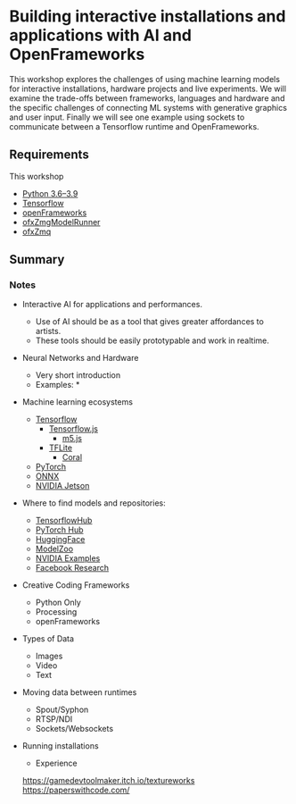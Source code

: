 # Building interactive installations and applications with AI and OpenFrameworks

This workshop explores the challenges of using machine learning models for interactive installations, hardware projects and live experiments. We will examine the trade-offs between frameworks, languages and hardware and the specific challenges of connecting ML systems with generative graphics and user input. Finally we will see one example using sockets to communicate between a Tensorflow runtime and OpenFrameworks.

## Requirements

This workshop 

* [Python 3.6–3.9](https://docs.python-guide.org/starting/installation/)
* [Tensorflow](https://www.tensorflow.org/install)
* [openFrameworks](https://openframeworks.cc/)
* [ofxZmgModelRunner](https://github.com/meredityman/ofxZmqModelRunner)
* [ofxZmq](https://github.com/meredityman/ofxZmq)

## Summary


### Notes


* Interactive AI for applications and performances.
    * Use of AI should be as a tool that gives greater affordances to artists.
    * These tools should be easily prototypable and work in realtime.
* Neural Networks and Hardware
    * Very short introduction
    * Examples:
        * 
* Machine learning ecosystems
    * [Tensorflow](https://www.tensorflow.org)
        * [Tensorflow.js](https://www.tensorflow.org/js)
            * [m5.js](https://ml5js.org/)
        * [TFLite](https://www.tensorflow.org/lite)
            * [Coral](https://coral.ai/)
    * [PyTorch](https://pytorch.org/pytorch)
    * [ONNX](https://onnx.ai/)
    * [NVIDIA Jetson](https://www.nvidia.com/en-gb/autonomous-machines/embedded-systems/)
* Where to find models and repositories:
    * [TensorflowHub](https://www.tensorflow.org/hub)
    * [PyTorch Hub](https://pytorch.org/hub/)
    * [HuggingFace](https://huggingface.co/)
    * [ModelZoo](https://modelzoo.co/)
    * [NVIDIA Examples](https://github.com/NVIDIA/DeepLearningExamples)
    * [Facebook Research](https://github.com/facebookresearch)
* Creative Coding Frameworks
    * Python Only
    * Processing
    * openFrameworks
* Types of Data
    * Images
    * Video
    * Text
* Moving data between runtimes
    * Spout/Syphon
    * RTSP/NDI
    * Sockets/Websockets
* Running installations
    * Experience



    https://gamedevtoolmaker.itch.io/textureworks
    https://paperswithcode.com/